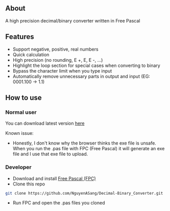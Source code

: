 ## About
A high precision decimal/binary converter written in Free Pascal

## Features
- Support negative, positive, real numbers
- Quick calculation
- High precision (no rounding, E +, E, E -, ...)
- Highlight the loop section for special cases when converting to binary
- Bypass the character limit when you type input
- Automatically remove unnecessary parts in output and input (EG: 0001.100 -> 1.1)

## How to use
### Normal user
You can download latest version [here](https://github.com/NguyenASang/Decimal-Binary_Converter/releases)

Known issue:
- Honestly, I don't know why the browser thinks the exe file is unsafe. When you run the .pas file with FPC (Free Pascal) it will generate an exe file and I use that exe file to upload.

### Developer
- Download and install [Free Pascal (FPC)](https://www.freepascal.org/download.html)
- Clone this repo 
```sh
git clone https://github.com/NguyenASang/Decimal-Binary_Converter.git
```
- Run FPC and open the .pas files you cloned
